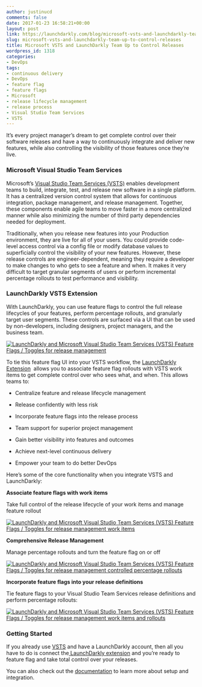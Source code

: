 ```yaml
---
author: justinucd
comments: false
date: 2017-01-23 16:58:21+00:00
layout: post
link: https://launchdarkly.com/blog/microsoft-vsts-and-launchdarkly-team-up-to-control-releases/
slug: microsoft-vsts-and-launchdarkly-team-up-to-control-releases
title: Microsoft VSTS and LaunchDarkly Team Up to Control Releases
wordpress_id: 1318
categories:
- DevOps
tags:
- continuous delivery
- DevOps
- feature flag
- feature flags
- Microsoft
- release lifecycle management
- release process
- Visual Studio Team Services
- VSTS
---
```


It’s every project manager’s dream to get complete control over their software releases and have a way to continuously integrate and deliver new features, while also controlling the visibility of those features once they’re live.


### Microsoft Visual Studio Team Services


Microsoft’s [Visual Studio Team Services (VSTS)](https://www.visualstudio.com/team-services/) enables development teams to build, integrate, test, and release new software in a single platform. It has a centralized version control system that allows for continuous integration, package management, and release management. Together, these components enable agile teams to move faster in a more centralized manner while also minimizing the number of third party dependencies needed for deployment.

Traditionally, when you release new features into your Production environment, they are live for all of your users. You could provide code-level access control via a config file or modify database values to superficially control the visibility of your new features. However, these release controls are engineer-dependent, meaning they require a developer to make changes to who gets to see a feature and when. It makes it very difficult to target granular segments of users or perform incremental percentage rollouts to test performance and visibility.


### LaunchDarkly VSTS Extension


With LaunchDarkly, you can use feature flags to control the full release lifecycles of your features, perform percentage rollouts, and granularly target user segments. These controls are surfaced via a UI that can be used by non-developers, including designers, project managers, and the business team.

[![LaunchDarkly and Microsoft Visual Studio Team Services (VSTS) Feature Flags / Toggles for release management](https://blog.launchdarkly.com/wp-content/uploads/2017/01/vsts.png)](https://blog.launchdarkly.com/wp-content/uploads/2017/01/vsts.png)

To tie this feature flag UI into your VSTS workflow, the [LaunchDarkly Extension](http://featureflags.io/2016/03/30/introducing-feature-flag-toggle-support-for-visual-studio-team-services/?utm_source=launchdarkly_blog&utm_medium=organic)  allows you to associate feature flag rollouts with VSTS work items to get complete control over who sees what, and when. This allows teams to:



 	
  * Centralize feature and release lifecycle management

 	
  * Release confidently with less risk

 	
  * Incorporate feature flags into the release process

 	
  * Team support for superior project management

 	
  * Gain better visibility into features and outcomes

 	
  * Achieve next-level continuous delivery

 	
  * Empower your team to do better DevOps


Here’s some of the core functionality when you integrate VSTS and LaunchDarkly:

**Associate feature flags with work items**

Take full control of the release lifecycle of your work items and manage feature rollout

[![LaunchDarkly and Microsoft Visual Studio Team Services (VSTS) Feature Flags / Toggles for release management work items](https://blog.launchdarkly.com/wp-content/uploads/2017/01/vsts_workitem.jpg)](https://blog.launchdarkly.com/wp-content/uploads/2017/01/vsts_workitem.jpg)

**Comprehensive Release Management**

Manage percentage rollouts and turn the feature flag on or off

[![LaunchDarkly and Microsoft Visual Studio Team Services (VSTS) Feature Flags / Toggles for release management controlled percentage rollouts](https://blog.launchdarkly.com/wp-content/uploads/2017/01/vsts_rollout.png)](https://blog.launchdarkly.com/wp-content/uploads/2017/01/vsts_rollout.png)



**Incorporate feature flags into your release definitions**

Tie feature flags to your Visual Studio Team Services release definitions and perform percentage rollouts:

[![LaunchDarkly and Microsoft Visual Studio Team Services (VSTS) Feature Flags / Toggles for release management work items and rollouts](https://blog.launchdarkly.com/wp-content/uploads/2017/01/vsts_release.jpg)](https://blog.launchdarkly.com/wp-content/uploads/2017/01/vsts_release.jpg)


### Getting Started


If you already use [VSTS](https://www.visualstudio.com/team-services/) and have a LaunchDarkly account, then all you have to do is connect the[ LaunchDarkly extension](http://featureflags.io/2016/03/30/introducing-feature-flag-toggle-support-for-visual-studio-team-services/?utm_source=launchdarkly_blog&utm_medium=organic) and you’re ready to feature flag and take total control over your releases.

You can also check out the [documentation](http://docs.launchdarkly.com/docs/visual-studio-team-services-extension) to learn more about setup and integration. 
